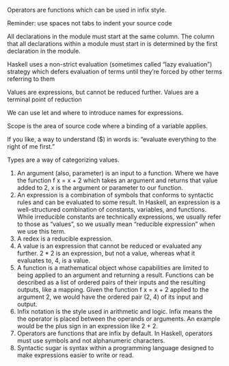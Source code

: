 Operators are functions which can be used in infix style.

Reminder: use spaces not tabs to indent your source code

All declarations in the module must start at the same column. The column that all declarations
within a module must start in is determined by the first declaration in the
module. 

Haskell uses a non-strict evaluation (sometimes called
“lazy evaluation”) strategy which defers evaluation of terms until they’re
forced by other terms referring to them

Values are expressions, but cannot be reduced further. Values are a terminal
point of reduction

We can use let and where to introduce names for expressions.

Scope is the area of source code where a binding of a variable
applies.

If you like, a way to understand ($) in words is: “evaluate everything to
the right of me first.”

Types are a way of categorizing values.

1. An argument (also, parameter) is an input to a function. Where we
have the function f x = x + 2 which takes an argument and returns
that value added to 2, x is the argument or parameter to our function.
2. An expression is a combination of symbols that conforms to syntactic
rules and can be evaluated to some result. In Haskell, an expression is
a well-structured combination of constants, variables, and functions.
While irreducible constants are technically expressions, we usually
refer to those as “values”, so we usually mean “reducible expression”
when we use this term.
3. A redex is a reducible expression.
4. A value is an expression that cannot be reduced or evaluated any
further. 2 * 2 is an expression, but not a value, whereas what it
evaluates to, 4, is a value.
5. A function is a mathematical object whose capabilities are limited to
being applied to an argument and returning a result. Functions can
be described as a list of ordered pairs of their inputs and the resulting
outputs, like a mapping. Given the function f x = x + 2 applied to
the argument 2, we would have the ordered pair (2, 4) of its input
and output.
6. Infix notation is the style used in arithmetic and logic. Infix means
the the operator is placed between the operands or arguments. An
example would be the plus sign in an expression like 2 + 2.
7. Operators are functions that are infix by default. In Haskell, operators
must use symbols and not alphanumeric characters.
8. Syntactic sugar is syntax within a programming language designed to
make expressions easier to write or read.
